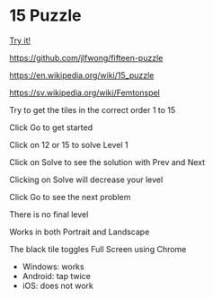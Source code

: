 # 15 Puzzle

[Try it!](https://christernilsson.github.io/Lab/2019/015-Puzzle/index.html)

https://github.com/jlfwong/fifteen-puzzle

https://en.wikipedia.org/wiki/15_puzzle

https://sv.wikipedia.org/wiki/Femtonspel

Try to get the tiles in the correct order 1 to 15

Click Go to get started

Click on 12 or 15 to solve Level 1

Click on Solve to see the solution with Prev and Next

Clicking on Solve will decrease your level

Click Go to see the next problem

There is no final level

Works in both Portrait and Landscape

The black tile toggles Full Screen using Chrome
* Windows: works
* Android: tap twice
* iOS: does not work
